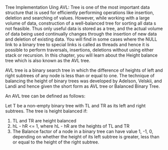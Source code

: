 Tree Implementation Uing AVL: Tree is one of the most important data structure that is used for efficiently performing operations like insertion, deletion and searching of values. However, while working with a large volume of data, construction of a well-balanced tree for sorting all data s not feasible. Thus only useful data is stored as a tree, and the actual volume of data being used continually changes through the insertion of new data and deletion of existing data. You will find in some cases where the NULL link to a binary tree to special links is called as threads and hence it is possible to perform traversals, insertions, deletions without using either stack or recursion. In this chapter, you will learn about the Height balance tree which is also known as the AVL tree.

AVL tree is a binary search tree in which the difference of heights of left and right subtrees of any node is less than or equal to one. The technique of balancing the height of binary trees was developed by Adelson, Velskii, and Landi and hence given the short form as AVL tree or Balanced Binary Tree.

An AVL tree can be defined as follows:

Let T be a non-empty binary tree with TL and TR as its left and right subtrees. The tree is height balanced if:
1. TL and TR are height balanced
2. hL - hR <= 1, where hL - hR are the heights of TL and TR
3. The Balance factor of a node in a binary tree can have value 1, -1, 0, depending on whether the height of its left subtree is greater, less than or equal to the height of the right subtree.
